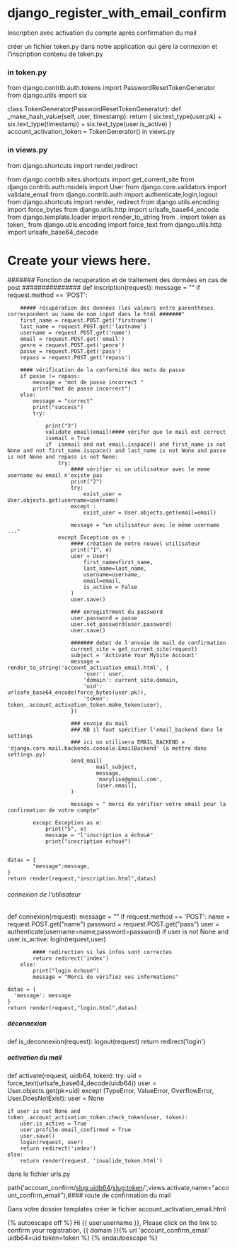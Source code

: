 # django_register_with_email_confirm

Inscription avec activation du compte après confirmation du mail

créer un fichier token.py dans notre application qui gère la connexion et l'inscription
contenu de token.py

### in token.py #####

from django.contrib.auth.tokens import PasswordResetTokenGenerator
from django.utils import six


class TokenGenerator(PasswordResetTokenGenerator):
    def _make_hash_value(self, user, timestamp):
        return (
            six.text_type(user.pk) + six.text_type(timestamp) +
            six.text_type(user.is_active)
        )
account_activation_token = TokenGenerator()
in views.py
### in views.py #####
from django.shortcuts import render,redirect

from django.contrib.sites.shortcuts import get_current_site
from django.contrib.auth.models import User
from django.core.validators import validate_email
from django.contrib.auth import authenticate,login,logout
from django.shortcuts import render, redirect
from django.utils.encoding import force_bytes
from django.utils.http import urlsafe_base64_encode
from django.template.loader import render_to_string
from . import token as token_
from django.utils.encoding import force_text
from django.utils.http import urlsafe_base64_decode

# Create your views here.

####### Fonction de recuperation et de traitement des données en cas de post ###############
def inscription(request):
    message = ""
    if request.method == 'POST':
    
        ##### récupération des données (les valeurs entre parenthèses correspondent au name de nom input dans le html #######"
        first_name = request.POST.get('firstname')
        last_name = request.POST.get('lastname')
        username = request.POST.get('name')
        email = request.POST.get('email')
        genre = request.POST.get('genre')
        passe = request.POST.get('pass')
        repass = request.POST.get('repass')
        
        #### vérification de la conformité des mots de passe
        if passe != repass:
            message = "mot de passe incorrect "
            print("mot de passe incorrect")
        else:
            message = "correct"
            print("success")
            try:
                
                print("3")
                validate_email(email)#### vérifer que le mail est correct
                isemail = True
                if  isemail and not email.isspace() and first_name is not None and not first_name.isspace() and last_name is not None and passe is not None and repass is not None:
                    try:
                        #### vérifier si un utilisateur avec le meme username ou email n'existe pas
                        print("2")
                        try:
                            exist_user = User.objects.get(username=username)
                        except :
                            exist_user = User.objects.get(email=email)

                        message = "un utilisateur avec le même username ..."
                    except Exception as e :
                        #### création de notre nouvel utilisateur
                        print("1", e)
                        user = User(
                            first_name=first_name,
                            last_name=last_name,
                            username=username,
                            email=email,
                            is_active = False
                        )
                        user.save() 
                        
                        ### enregistrment du password
                        user.password = passe
                        user.set_password(user.password)
                        user.save()
                        
                        ####### debut de l'envoie de mail de confirmation
                        current_site = get_current_site(request)
                        subject = 'Activate Your MySite Account'
                        message = render_to_string('account_activation_email.html', {
                            'user': user,
                            'domain': current_site.domain,
                            'uid': urlsafe_base64_encode(force_bytes(user.pk)),
                            'token': token_.account_activation_token.make_token(user),
                        })
                        
                        ### envoie du mail
                        ### NB il faut spécifier l'email_backend dans le settings
                        ### ici on utilisera EMAIL_BACKEND = 'django.core.mail.backends.console.EmailBackend' (a mettre dans settings.py)
                        send_mail(
                                mail_subject,
                                message,
                                'marylise@gmail.com',
                                [user.email],
                        ) 
                        
                        message = " merci de vérifier votre email pour la confirmation de votre compte"
                
            except Exception as e:
                print("5", e)
                message = "l'inscription a échoué"
                print("inscription echoué")


    datas = { 
            "message":message,
    }
    return render(request,"inscription.html",datas)


###### connexion de l'utilisateur
def connexion(request):
    message = ""
    if request.method == 'POST':
        name = request.POST.get("name")
        password = request.POST.get("pass")
        user = authenticate(username=name,password=password)
        if user is not None and user.is_active:
            login(request,user)
            
            #### redirection si les infos sont correctes
            return redirect('index')
        else:
            print("login échoué")
            message = "Merci de vérifiez vos informations"

    datas = {
      'message': message
    }
    return render(request,"login.html",datas)


##### déconnexion
def is_deconnexion(request):
    logout(request)
    return redirect('login')



##### activation du mail
def activate(request, uidb64, token):
    try:
        uid = force_text(urlsafe_base64_decode(uidb64))
        user = User.objects.get(pk=uid)
    except (TypeError, ValueError, OverflowError, User.DoesNotExist):
        user = None

    if user is not None and token_.account_activation_token.check_token(user, token):
        user.is_active = True
        user.profile.email_confirmed = True
        user.save()
        login(request, user)
        return redirect('index')
    else:
        return render(request, 'invalide_token.html')

dans le fichier urls.py

path('account_confirm/<slug:uidb64>/<slug:token>/',views.activate,name="account_confirm_email"),#### route de confirmation du mail

Dans votre dossier templates créer le fichier account_activation_email.html
  
{% autoescape off %} Hi {{ user.username }}, Please click on the link to confirm
your registration, {{ domain }}{% url 'account_confirm_email' uidb64=uid token=token %}
{% endautoescape %}